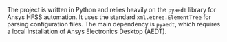 The project is written in Python and relies heavily on the `pyaedt` library for Ansys HFSS automation. It uses the standard `xml.etree.ElementTree` for parsing configuration files. The main dependency is `pyaedt`, which requires a local installation of Ansys Electronics Desktop (AEDT).